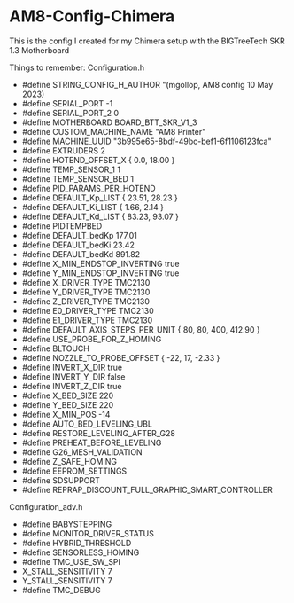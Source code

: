 # AM8-Config-Chimera

This is the config I created for my Chimera setup with the BIGTreeTech SKR 1.3 Motherboard

Things to remember:
Configuration.h
* #define STRING_CONFIG_H_AUTHOR "(mgollop, AM8 config 10 May 2023)
* #define SERIAL_PORT -1
* #define SERIAL_PORT_2 0
* #define MOTHERBOARD BOARD_BTT_SKR_V1_3
* #define CUSTOM_MACHINE_NAME "AM8 Printer"
* #define MACHINE_UUID "3b995e65-8bdf-49bc-bef1-6f1106123fca"
* #define EXTRUDERS 2
* #define HOTEND_OFFSET_X { 0.0, 18.00 }
* #define TEMP_SENSOR_1 1
* #define TEMP_SENSOR_BED 1
* #define PID_PARAMS_PER_HOTEND
* #define DEFAULT_Kp_LIST {  23.51,  28.23 }
* #define DEFAULT_Ki_LIST {   1.66,   2.14 }
* #define DEFAULT_Kd_LIST { 83.23, 93.07 }
* #define PIDTEMPBED
* #define DEFAULT_bedKp 177.01
* #define DEFAULT_bedKi 23.42
* #define DEFAULT_bedKd 891.82
* #define X_MIN_ENDSTOP_INVERTING true
* #define Y_MIN_ENDSTOP_INVERTING true
* #define X_DRIVER_TYPE  TMC2130
* #define Y_DRIVER_TYPE  TMC2130
* #define Z_DRIVER_TYPE  TMC2130
* #define E0_DRIVER_TYPE TMC2130
* #define E1_DRIVER_TYPE TMC2130
* #define DEFAULT_AXIS_STEPS_PER_UNIT   { 80, 80, 400, 412.90 }
* #define USE_PROBE_FOR_Z_HOMING
* #define BLTOUCH
* #define NOZZLE_TO_PROBE_OFFSET { -22, 17, -2.33 }
* #define INVERT_X_DIR true
* #define INVERT_Y_DIR false
* #define INVERT_Z_DIR true
* #define X_BED_SIZE 220
* #define Y_BED_SIZE 220
* #define X_MIN_POS -14
* #define AUTO_BED_LEVELING_UBL
* #define RESTORE_LEVELING_AFTER_G28
* #define PREHEAT_BEFORE_LEVELING
* #define G26_MESH_VALIDATION
* #define Z_SAFE_HOMING
* #define EEPROM_SETTINGS
* #define SDSUPPORT
* #define REPRAP_DISCOUNT_FULL_GRAPHIC_SMART_CONTROLLER

Configuration_adv.h
* #define BABYSTEPPING
* #define MONITOR_DRIVER_STATUS
* #define HYBRID_THRESHOLD
* #define SENSORLESS_HOMING
* #define TMC_USE_SW_SPI
* X_STALL_SENSITIVITY  7
* Y_STALL_SENSITIVITY  7
* #define TMC_DEBUG
